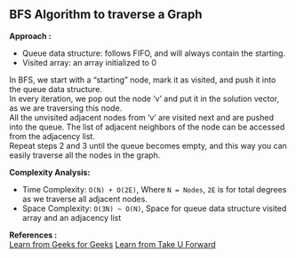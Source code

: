 ## BFS Algorithm to traverse a Graph

**Approach :**<br>

-   Queue data structure: follows FIFO, and will always contain the starting.
-   Visited array: an array initialized to 0

In BFS, we start with a “starting” node, mark it as visited, and push it into the queue data structure.<br>
In every iteration, we pop out the node ‘v’ and put it in the solution vector, as we are traversing this node.<br>
All the unvisited adjacent nodes from ‘v’ are visited next and are pushed into the queue. The list of adjacent neighbors of the node can be accessed from the adjacency list.<br>
Repeat steps 2 and 3 until the queue becomes empty, and this way you can easily traverse all the nodes in the graph.<br>

**Complexity Analysis:**<br>

-   Time Complexity: `O(N) + O(2E)`, Where `N = Nodes`, `2E` is for total degrees as we traverse all adjacent nodes.
-   Space Complexity: `O(3N) ~ O(N)`, Space for queue data structure visited array and an adjacency list

**References :**<br>
[Learn from Geeks for Geeks](https://www.geeksforgeeks.org/breadth-first-search-or-bfs-for-a-graph/)
[Learn from Take U Forward](https://takeuforward.org/graph/breadth-first-search-bfs-level-order-traversal/)
